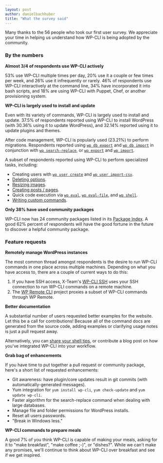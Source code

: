 ```yaml
---
layout: post
author: danielbachhuber
title: "What the survey said"
---
```


Many thanks to the 56 people who took our first user survey. We appreciate your time in helping us understand how WP-CLI is being adopted by the community.

### By the numbers

**Almost 3/4 of respondents use WP-CLI actively**

53% use WP-CLI multiple times per day, 20% use it a couple or few times per week, and 26% use it infrequently or rarely. 46% of respondents use WP-CLI interactively at the command line, 34% have incorporated it into bash scripts, and 18% are using WP-CLI with Puppet, Chef, or another provisioning system.

**WP-CLI is largely used to install and update**

Even with its variety of commands, WP-CLI is largely used to install and update. 37.5% of respondents reported using WP-CLI to install WordPress (with 30.36% using it to update WordPress), and 32.14% reported using it to update plugins and themes.

After code management, WP-CLI is popularly used (23.21%) to perform migrations. Respondents reported using [`wp db export`](http://wp-cli.org/commands/db/export/) and [`wp db import`](http://wp-cli.org/commands/db/import/) in conjunction with [`wp search-replace`](http://wp-cli.org/commands/search-replace/), or [`wp export`](http://wp-cli.org/commands/export/) and [`wp import`](http://wp-cli.org/commands/import/).

A subset of respondents reported using WP-CLI to perform specialized tasks, including:

* Creating users with [`wp user create`](http://wp-cli.org/commands/user/create/) and [`wp user import-csv`](http://wp-cli.org/commands/user/import-csv/).
* [Deleting options](http://wp-cli.org/commands/option/delete/).
* [Resizing images](http://wp-cli.org/commands/media/regenerate/).
* [Creating posts / pages](http://wp-cli.org/commands/post/create/).
* Quick code execution via [`wp eval`](http://wp-cli.org/commands/eval/), [`wp eval-file`](http://wp-cli.org/commands/eval-file/), and [`wp shell`](http://wp-cli.org/commands/shell/).
* [Writing custom commands](https://github.com/wp-cli/wp-cli/wiki/Commands-Cookbook).

**Only 38% have used community packages**

WP-CLI now has 24 community packages listed in its [Package Index](http://wp-cli.org/package-index/). A good 62% percent of respondents will have the good fortune in the future to discover a helpful community package.

### Feature requests

**Remotely manage WordPress instances**

The most common thread amongst respondents is the desire to run WP-CLI commands in one place across multiple machines. Depending on what you have access to, there are a couple of current ways to do this:

1. If you have SSH access, X-Team's [WP-CLI SSH](https://github.com/x-team/wp-cli-ssh) uses your SSH connection to run WP-CLI commands on a remote machine.
1. The [WP Remote CLI](https://github.com/humanmade/wp-remote-cli) project proxies a subset of WP-CLI commands through WP Remote.

**Better documentation**

A substantial number of users requested better examples for the website. Let this be a call for contributions! Because all of the command docs are generated from the source code, adding examples or clarifying usage notes is just a pull request away.

Alternatively, you can [share your shell tips](https://github.com/wp-cli/wp-cli/wiki/Shell-Tips), or contribute a blog post on how you've integrated WP-CLI into your workflow.

**Grab bag of enhancements**

If you have time to put together a pull request or community package, here's a short list of requested enhancements:

* Git awareness: have plugin/core updates result in git commits (with automatically-generated messages).
* Yum integration for `yum install wp-cli`, `yum check-update` and `yum update wp-cli`.
* Faster algorithm for the search-replace command when dealing with large databases.
* Manage file and folder permissions for WordPress installs.
* Reset all users passwords.
* "Break in Windows less."

**WP-CLI commands to prepare meals**

A good 7% of you think WP-CLI is capable of making your meals, asking for it to "make breakfast", "make coffee ;-)", or "dishes?". While we can't make any promises, we'll continue to think about WP-CLI over breakfast and see if we get inspired.
